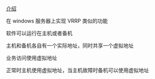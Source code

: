 [介绍](https://vitsumoc.github.io/%E7%AE%80%E5%8D%95%E5%AE%9E%E7%8E%B0windows%E4%B8%8B%E7%9A%84%E5%BA%94%E7%94%A8%E7%83%AD%E5%A4%87.html)

在 windows 服务器上实现 VRRP 类似的功能

软件可以运行在主机或者备机

主机和备机各自有一个实际地址，同时共享一个虚拟地址

业务访问使用虚拟地址

正常时主机使用虚拟地址，当主机故障时备机可以使用虚拟地址